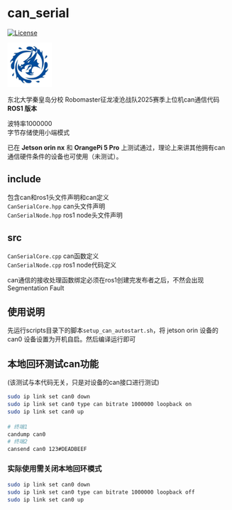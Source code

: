 # can_serial

[![License](https://img.shields.io/badge/License-Apache%202.0-blue.svg)](https://opensource.org/licenses/Apache-2.0)

<img src="./doc/team_logo.png" alt="MosasAurus Logo" title="MOSAS AURUS" style="width:100px"/>  

东北大学秦皇岛分校 Robomaster征龙凌沧战队2025赛季上位机can通信代码 **ROS1 版本**  

波特率1000000  
字节存储使用小端模式  

已在 **Jetson orin nx** 和 **OrangePi 5 Pro** 上测试通过，理论上来讲其他拥有can通信硬件条件的设备也可使用（未测试）。

## include
包含can和ros1头文件声明和can定义  
`CanSerialCore.hpp` can头文件声明  
`CanSerialNode.hpp` ros1 node头文件声明

## src
`CanSerialCore.cpp` can函数定义  
`CanSerialNode.cpp` ros1 node代码定义

can通信的接收处理函数绑定必须在ros1创建完发布者之后，不然会出现 Segmentation Fault

## 使用说明
先运行scripts目录下的脚本`setup_can_autostart.sh`，将 jetson orin 设备的 can0 设备设置为开机自启。然后编译运行即可

## 本地回环测试can功能
(该测试与本代码无关，只是对设备的can接口进行测试)
```bash
sudo ip link set can0 down
sudo ip link set can0 type can bitrate 1000000 loopback on
sudo ip link set can0 up

# 终端1
candump can0
# 终端2
cansend can0 123#DEADBEEF
```
### 实际使用需关闭本地回环模式
```bash
sudo ip link set can0 down
sudo ip link set can0 type can bitrate 1000000 loopback off
sudo ip link set can0 up
```